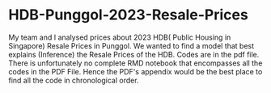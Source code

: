 # HDB-Punggol-2023-Resale-Prices
My team and I analysed prices about 2023 HDB( Public Housing in Singapore) Resale Prices in Punggol. We wanted to find a model that best explains (Inference) the Resale Prices of the HDB. Codes are in the pdf file. There is unfortunately no complete RMD notebook that encompasses all the codes in the PDF File. Hence the PDF's appendix would be the best place to find all the code in chronological order.
